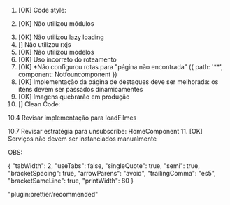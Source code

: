 1. [OK] Code style:
  <!-- 1.1 Configurar eslint: ng add @angular-eslint/schematics -->
  <!-- 1.2 Instalar o prettier: npm install prettier --save-dev -->
  <!-- 1.3 Criar o arquivo .prettierrc.json na raiz do projeto -->
  <!-- 1.4 Criar o arquivo .prettierignore -->
  <!-- 1.5 Copiar o conteúdo do arquivo .gitignore e colar no arquivo .prettierignore -->
  <!-- 1.6 Configurar o prettier como plugin do eslint: npm install prettier-eslint eslint-config-prettier eslint-plugin-prettier --save-dev -->
  <!-- 1.7 rodar no terminal: ng lint -->

2. [OK] Não utilizou módulos
  <!-- 2.1 Criar pasta modules na pasta app -->
  <!-- 2.2 ng g m home --routing -->
  <!-- 2.3 { path: 'home/:usr', loadchilden: () => import('./modules/home/home.module').then(m => m.HomeModule) } -->

3. [OK] Não utilizou lazy loading
4. [] Não utilizou rxjs
5. [OK] Não utilizou modelos
6. [OK] Uso incorreto do roteamento
7. [OK] *Não configurou rotas para "página não encontrada" ({ path: '**', component: Notfouncomponent })
8. [OK] Implementação da página de destaques deve ser melhorada: os itens devem ser passados dinamicamentes
9. [OK] Imagens quebrarão em produção
10. [] Clean Code:
  <!-- 10.1 Uso de let quando deveria utilizar const -->
  <!-- 10.2 Services não estão alocados em diretórios apropriados -->
  <!-- 10.3 Nomenclatura incorreta de variáveis -->
  10.4 Revisar implementação para loadFilmes
  <!-- 10.5 Método getMidia deveria usar switch case e nao if else -->
  <!-- 10.6 Uso de for, quando deveria utilizar map -->
  10.7 Revisar estratégia para unsubscribe: HomeComponent
11. [OK] Serviços não devem ser instanciados manualmente

OBS: 

{
  "tabWidth": 2,
  "useTabs": false,
  "singleQuote": true,
  "semi": true,
  "bracketSpacing": true,
  "arrowParens": "avoid",
  "trailingComma": "es5",
  "bracketSameLine": true,
  "printWidth": 80
}

"plugin:prettier/recommended"